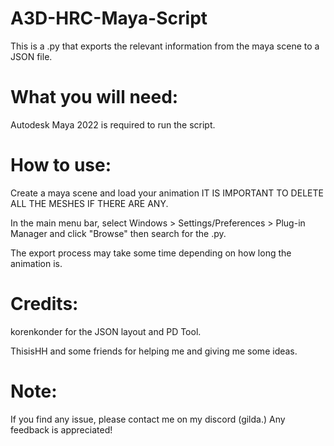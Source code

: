 # A3D-HRC-Maya-Script
This is a .py that exports the relevant information from the maya scene to a JSON file.

# What you will need:

Autodesk Maya 2022 is required to run the script.

# How to use:

Create a maya scene and load your animation IT IS IMPORTANT TO DELETE ALL THE MESHES IF THERE ARE ANY.

In the main menu bar, select Windows > Settings/Preferences > Plug-in Manager and click "Browse" then search for the .py.

The export process may take some time depending on how long the animation is.

# Credits:

korenkonder for the JSON layout and PD Tool.

ThisisHH and some friends for helping me and giving me some ideas.

# Note:

If you find any issue, please contact me on my discord (gilda.) Any feedback is appreciated!
